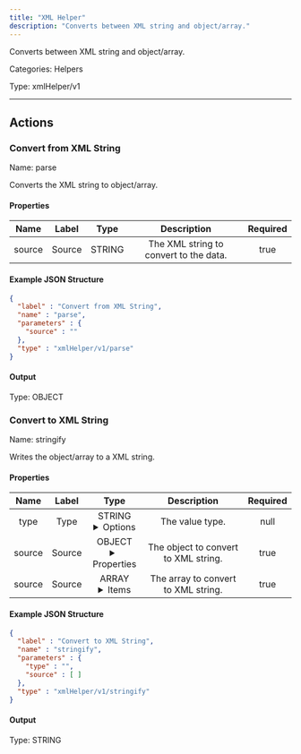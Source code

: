 ```yaml
---
title: "XML Helper"
description: "Converts between XML string and object/array."
---
```


Converts between XML string and object/array.


Categories: Helpers


Type: xmlHelper/v1

<hr />




## Actions


### Convert from XML String
Name: parse

Converts the XML string to object/array.

#### Properties

|      Name       |      Label     |     Type     |     Description     | Required |
|:---------------:|:--------------:|:------------:|:-------------------:|:--------:|
| source | Source | STRING | The XML string to convert to the data. | true |

#### Example JSON Structure
```json
{
  "label" : "Convert from XML String",
  "name" : "parse",
  "parameters" : {
    "source" : ""
  },
  "type" : "xmlHelper/v1/parse"
}
```

#### Output



Type: OBJECT








### Convert to XML String
Name: stringify

Writes the object/array to a XML string.

#### Properties

|      Name       |      Label     |     Type     |     Description     | Required |
|:---------------:|:--------------:|:------------:|:-------------------:|:--------:|
| type | Type | STRING <details> <summary> Options </summary> OBJECT, ARRAY </details> | The value type. | null |
| source | Source | OBJECT <details> <summary> Properties </summary> {} </details> | The object to convert to XML string. | true |
| source | Source | ARRAY <details> <summary> Items </summary> [] </details> | The array to convert to XML string. | true |

#### Example JSON Structure
```json
{
  "label" : "Convert to XML String",
  "name" : "stringify",
  "parameters" : {
    "type" : "",
    "source" : [ ]
  },
  "type" : "xmlHelper/v1/stringify"
}
```

#### Output



Type: STRING










